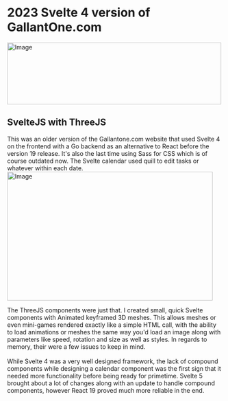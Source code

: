 # 2023 Svelte 4 version of GallantOne.com


<img width="500" height="144" alt="Image" src="https://github.com/user-attachments/assets/0521df9a-cf64-464f-bb35-d4b90247feb8" />

## SvelteJS with ThreeJS 

This was an older version of the Gallantone.com website that used Svelte 4 on the frontend with a Go backend as an alternative to React before the version 19 release.  It's also the last time using Sass for CSS which is of course outdated now.
The Svelte calendar used quill to edit tasks or whatever within each date.
<br/>
   <img width="480" height="300" alt="Image" src="https://github.com/user-attachments/assets/0e7720c5-9c63-4fea-a3b0-d77442e3a4ff" />
<br/>

 The ThreeJS components were just that. I created small, quick Svelte components with Animated keyframed 3D meshes. This allows meshes or even mini-games rendered exactly like a simple HTML call,  with the ability to load animations or meshes the same way you'd load an image along with parameters like speed, rotation and size as well as styles.
			In regards to memory, their were a few issues to keep in mind.
			<br/> 
   <br/>
			While Svelte 4 was a very well designed framework, the lack of compound components while designing a calendar component was the first sign that it needed more functionality before being ready for primetime.  Svelte 5 brought about a lot of changes along with an update to handle compound components, however React 19 proved much more reliable in the end.
		
